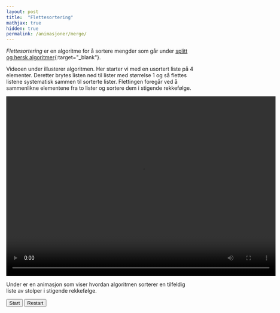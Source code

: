 ```yaml
---
layout: post
title:  "Flettesortering"
mathjax: true
hidden: true
permalink: /animasjoner/merge/
---
```


*Flettesortering* er en algoritme for å sortere mengder som går under [splitt og hersk algoritmer](https://en.wikipedia.org/wiki/Divide-and-conquer_algorithm#:~:text=In%20computer%20science%2C%20divide%20and,enough%20to%20be%20solved%20directly.){:target="_blank"}. 

Videoen under illusterer algoritmen. Her starter vi med en usortert liste på 4 elementer. Deretter brytes listen ned til lister med størrelse 1 og så flettes listene systematisk sammen til sorterte lister. Flettingen foregår ved å sammenlikne elementene fra to lister og sortere dem i stigende rekkefølge.

<div class="centered-videoplayer">
<video width="720" height="480" controls  loop="true">
  <source src="/assets/sortering/merge_sort/merge_sort.mp4">
</video>
</div>

Under er en animasjon som viser hvordan algoritmen sorterer en tilfeldig liste av stolper i stigende rekkefølge.


<div style="text-align:center;">
    <script src="https://cdnjs.cloudflare.com/ajax/libs/p5.js/1.1.9/p5.js"></script>
    <script src="https://cdnjs.cloudflare.com/ajax/libs/p5.js/1.1.9/addons/p5.sound.min.js"></script>
    <script src="/assets/sortering/merge_sort/sketch.es6"></script>
    <div id="canvasForHTML"></div>
</div>


<div class="sudokuoverlay">
<button class ='button sudokubutton' onclick="unpause()" id="example-three" data-text-swap="Pause" data-text-original="Start"><span>Start</span></button>
<button class ='button sudokubutton' onclick="restart()" id="example-three321" ><span>Restart</span></button>
 </div>
 <script src="/assets/sortering/bubble_sort/buttonstyle.js"></script>
